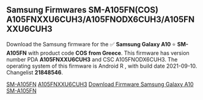 <h2>Samsung Firmwares SM-A105FN(COS) A105FNXXU6CUH3/A105FNODX6CUH3/A105FNXXU6CUH3</h2>
Download the Samsung firmware for the ✅ <strong>Samsung Galaxy A10 </strong> ⭐ <strong>SM-A105FN</strong> with product code <strong>COS</strong> <strong> from Greece</strong>. This firmware has version number PDA <strong>A105FNXXU6CUH3</strong> and CSC A105FNODX6CUH3. The operating system of this firmware is Android R , with build date 2021-09-10. Changelist <strong>21848546</strong>.


[SM-A105FN](https://samfirm.shop/samsung/model/SM-A105FN)
[A105FNXXU6CUH3](https://samfirm.shop/samsung/pda/A105FNXXU6CUH3)
[Download Firmware Samsung Galaxy A10 SM-A105FN](https://samfirm.shop/samsung/firmware/455163)
